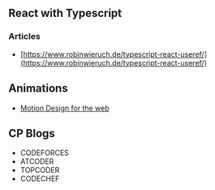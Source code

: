 ## React with Typescript
### Articles
- [https://www.robinwieruch.de/typescript-react-useref/](https://www.robinwieruch.de/typescript-react-useref/)

## Animations
- [Motion Design for the web](https://www.youtube.com/watch?v=vqXLGX0szIQ)

## CP Blogs
- CODEFORCES
- ATCODER
- TOPCODER
- CODECHEF